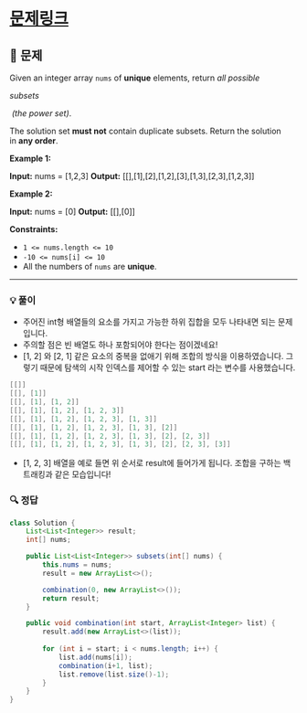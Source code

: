 # [문제링크](https://leetcode.com/problems/subsets/)

## 📝 문제

Given an integer array `nums` of **unique** elements, return _all possible_ 

_subsets_

 _(the power set)_.

The solution set **must not** contain duplicate subsets. Return the solution in **any order**.

**Example 1:**

**Input:** nums = [1,2,3]
**Output:** [[],[1],[2],[1,2],[3],[1,3],[2,3],[1,2,3]]

**Example 2:**

**Input:** nums = [0]
**Output:** [[],[0]]

**Constraints:**

- `1 <= nums.length <= 10`
- `-10 <= nums[i] <= 10`
- All the numbers of `nums` are **unique**.


---

### 💡 풀이

- 주어진 int형 배열들의 요소를 가지고 가능한 하위 집합을 모두 나타내면 되는 문제입니다.
- 주의할 점은 빈 배열도 하나 포함되어야 한다는 점이겠네요!
- \[1, 2\] 와 \[2, 1\] 같은 요소의 중복을 없애기 위해 조합의 방식을 이용하였습니다. 그렇기 때문에 탐색의 시작 인덱스를 제어할 수 있는 start 라는 변수를 사용했습니다.

```java
[[]]
[[], [1]]
[[], [1], [1, 2]]
[[], [1], [1, 2], [1, 2, 3]]
[[], [1], [1, 2], [1, 2, 3], [1, 3]]
[[], [1], [1, 2], [1, 2, 3], [1, 3], [2]]
[[], [1], [1, 2], [1, 2, 3], [1, 3], [2], [2, 3]]
[[], [1], [1, 2], [1, 2, 3], [1, 3], [2], [2, 3], [3]]
```

- \[1, 2, 3\] 배열을 예로 들면 위 순서로 result에 들어가게 됩니다. 조합을 구하는 백트래킹과 같은 모습입니다!


### 🔍 정답

```java
class Solution {
    List<List<Integer>> result;
    int[] nums;

    public List<List<Integer>> subsets(int[] nums) {
        this.nums = nums;
        result = new ArrayList<>();

        combination(0, new ArrayList<>());
        return result;
    }

    public void combination(int start, ArrayList<Integer> list) {
        result.add(new ArrayList<>(list));
        
        for (int i = start; i < nums.length; i++) {
            list.add(nums[i]);
            combination(i+1, list);
            list.remove(list.size()-1);
        }
    }
}
```